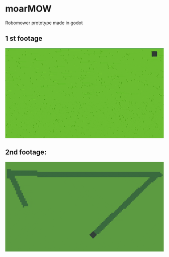 # moarMOW

Robomower prototype made in godot  

## 1 st footage
![](/screenshots/first_footage_00.gif)  


## 2nd footage:
![](/screenshots/moarMow%20prototype%202nd%20footage.gif)

